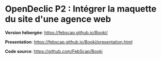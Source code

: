 # OpenDeclic P2 : Intégrer la maquette du site d'une agence web

**Version hébergée**: https://febscap.github.io/Booki/

**Presentation**: https://febscap.github.io/Booki/presentation.html

**Code source**: https://github.com/FebScap/Booki